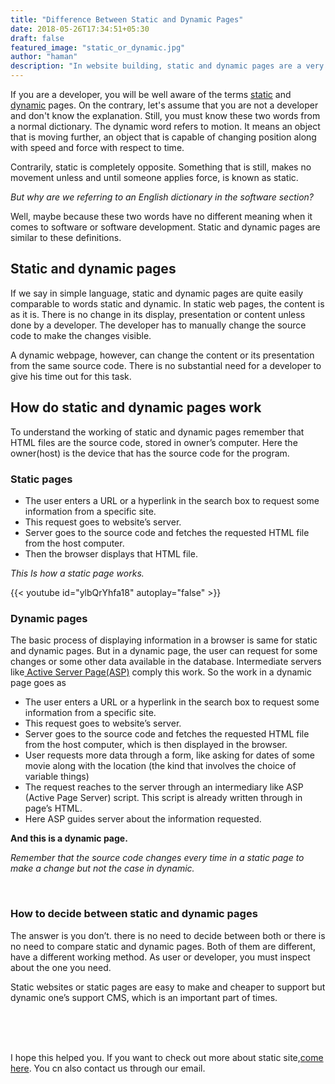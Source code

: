 ```yaml
---
title: "Difference Between Static and Dynamic Pages"
date: 2018-05-26T17:34:51+05:30
draft: false
featured_image: "static_or_dynamic.jpg"
author: "haman"
description: "In website building, static and dynamic pages are a very important topic. Both static and dynamic server a different purpose for a programme. Just like their names, their working is opposite"
---
```


<p>If you are a developer, you will be well aware of the terms <a href="https://uicard.io/">static</a> and <a href="https://www.newyorker.com/">dynamic</a> pages. On the contrary, let's assume that you are not a developer and don't know the explanation. Still, you must know these two words from a normal dictionary. The dynamic word refers to motion. It means an object that is moving further, an object that is capable of changing position along with speed and force with respect to time.</p>
<p>Contrarily, static is completely opposite. Something that is still, makes no movement unless and until someone applies force, is known as static.</p>

<i>But why are we referring to an English dictionary in the software section?</i>

<p>Well, maybe because these two words have no different meaning when it comes to software or software development. Static and dynamic pages are similar to these definitions.</p>

<h2>Static and dynamic pages</h2>
<p>If we say in simple language, static and dynamic pages are quite easily comparable to words static and dynamic. In static web pages, the content is as it is. There is no change in its display, presentation or content unless done by a developer. The developer has to manually change the source code to make the changes visible.</p>
<p>A dynamic webpage, however, can change the content or its presentation from the same source code. There is no substantial need for a developer to give his time out for this task.</p>

<h2>How do static and dynamic pages work</h2>

<p>To understand the working of static and dynamic pages remember that HTML files are the source code, stored in owner’s computer. Here the owner(host) is the device that has the source code for the program.</p>

<h3>Static pages</h3>
<ul>
<li>The user enters a URL or a hyperlink in the search box to request some information from a specific site.</li>
 <li>This request goes to website’s server.</li>
<li>Server goes to the source code and fetches the requested HTML file from the host computer.</li>
<li>Then the browser displays that HTML file.</li>
</ul>
<p><i>This Is how a static page works.</i></p>
{{< youtube id="ylbQrYhfa18" autoplay="false" >}}
<h3>Dynamic pages</h3>
<p>The basic process of displaying information in a browser is same for static and dynamic pages. But in a dynamic page, the user can request for some changes or some other data available in the database. Intermediate servers like<a href="https://www.w3schools.com/asp/" > Active Server Page(ASP)</a> comply this work. So the work in a dynamic page goes as</p>
<ul>
<li> The user enters a URL or a hyperlink in the search box to request some information from a specific site.</li>
<li> This request goes to website’s server.</li>
<li> Server goes to the source code and fetches the requested HTML file from the host computer, which is then displayed in the browser.</li>
<li>User requests more data through a form, like asking for dates of some movie along with the location (the kind that involves the choice of variable things)</li>
<li> The request reaches to the server through an intermediary like ASP (Active Page Server) script. This script is already written through in page’s HTML.</li>
<li>Here ASP guides server about the information requested.</li>
</ul>
<p><b>And this is a dynamic page.</b></p>
<p><i>Remember that the source code changes every time in a static page to make a change but not the case in dynamic.</i></p>

<br>
<h3>How to decide between static and dynamic pages</h3>
<p>The answer is you don’t. there is no need to decide between both or there is no need to compare static and dynamic pages. Both of them are different, have a different working method. As user or developer, you must inspect about the one you need.<p>
<p>Static websites or static pages are easy to make and cheaper to support but dynamic one’s support CMS, which is an important part of times.</p>
</br>
</br>
</br>

<p> I hope this helped you. If you want to check out more about static site,<a href="https://uicard.io/">come here</a>. You cn also contact us through our email.</p>